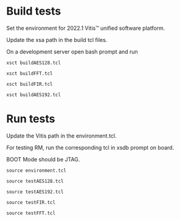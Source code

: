 # Build tests

Set the environment for 2022.1 Vitis™ unified software platform.

Update the xsa path in the build tcl files. 

On a development server open bash prompt and run 
```
xsct buildAES128.tcl

xsct buildFFT.tcl

xsct buildFIR.tcl

xsct buildAES192.tcl
```
# Run tests

Update the Vitis path in the environment.tcl. 

For testing RM, run the corresponding tcl in xsdb prompt on board.

BOOT Mode should be JTAG. 
```
source environment.tcl
```

```
source testAES128.tcl

source testAES192.tcl

source testFIR.tcl

source testFFT.tcl
```
